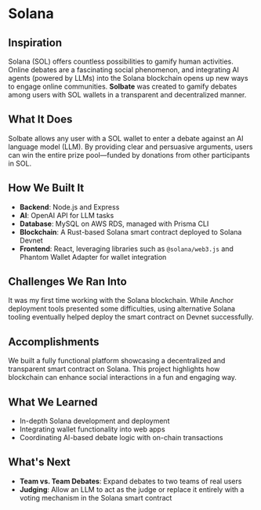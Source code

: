 # Solana

## Inspiration
Solana (SOL) offers countless possibilities to gamify human activities. Online debates are a fascinating social phenomenon, and integrating AI agents (powered by LLMs) into the Solana blockchain opens up new ways to engage online communities. **Solbate** was created to gamify debates among users with SOL wallets in a transparent and decentralized manner.

## What It Does
Solbate allows any user with a SOL wallet to enter a debate against an AI language model (LLM). By providing clear and persuasive arguments, users can win the entire prize pool—funded by donations from other participants in SOL.

## How We Built It
- **Backend**: Node.js and Express  
- **AI**: OpenAI API for LLM tasks  
- **Database**: MySQL on AWS RDS, managed with Prisma CLI  
- **Blockchain**: A Rust-based Solana smart contract deployed to Solana Devnet  
- **Frontend**: React, leveraging libraries such as `@solana/web3.js` and Phantom Wallet Adapter for wallet integration

## Challenges We Ran Into
It was my first time working with the Solana blockchain. While Anchor deployment tools presented some difficulties, using alternative Solana tooling eventually helped deploy the smart contract on Devnet successfully.

## Accomplishments
We built a fully functional platform showcasing a decentralized and transparent smart contract on Solana. This project highlights how blockchain can enhance social interactions in a fun and engaging way.

## What We Learned
- In-depth Solana development and deployment
- Integrating wallet functionality into web apps
- Coordinating AI-based debate logic with on-chain transactions

## What's Next
- **Team vs. Team Debates**: Expand debates to two teams of real users  
- **Judging**: Allow an LLM to act as the judge or replace it entirely with a voting mechanism in the Solana smart contract  
